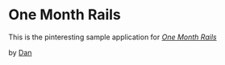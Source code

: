 # One Month Rails

This is the pinteresting sample application for
[*One Month Rails*](http://onemonthrails.com)

by [Dan](http://chautauqualight.com)